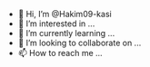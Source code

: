 - 👋 Hi, I’m @Hakim09-kasi
- 👀 I’m interested in ...
- 🌱 I’m currently learning ...
- 💞️ I’m looking to collaborate on ...
- 📫 How to reach me ...

<!---
Hakim09-kasi/Hakim09-kasi is a ✨ special ✨ repository because its `README.md` (this file) appears on your GitHub profile.
You can click the Preview link to take a look at your changes.
--->
